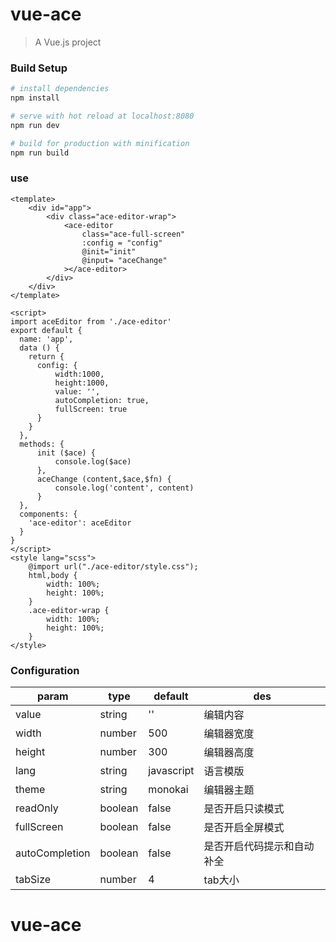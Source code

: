 # vue-ace

> A Vue.js project

### Build Setup

``` bash
# install dependencies
npm install

# serve with hot reload at localhost:8080
npm run dev

# build for production with minification
npm run build
```

### use

```
<template>
    <div id="app">
        <div class="ace-editor-wrap">
            <ace-editor
                class="ace-full-screen"
                :config = "config"
                @init="init"
                @input= "aceChange"
            ></ace-editor>
        </div>
    </div>
</template>

<script>
import aceEditor from './ace-editor'
export default {
  name: 'app',
  data () {
    return {
      config: {
          width:1000,
          height:1000,
          value: '',
          autoCompletion: true,
          fullScreen: true
      }
    }
  },
  methods: {
      init ($ace) {
          console.log($ace)
      },
      aceChange (content,$ace,$fn) {
          console.log('content', content)
      }
  },
  components: {
    'ace-editor': aceEditor
  }
}
</script>
<style lang="scss">
    @import url("./ace-editor/style.css");
    html,body {
        width: 100%;
        height: 100%;
    }
    .ace-editor-wrap {
        width: 100%;
        height: 100%;
    }
</style>
```
### Configuration


param | type |default | des |
---|---|---|---
value| string|'' |编辑内容
width | number|500| 编辑器宽度
height | number|300| 编辑器高度
lang | string| javascript| 语言模版
theme | string| monokai| 编辑器主题
readOnly | boolean| false | 是否开启只读模式
fullScreen| boolean| false | 是否开启全屏模式
autoCompletion| boolean| false|是否开启代码提示和自动补全
tabSize| number | 4 | tab大小
# vue-ace
